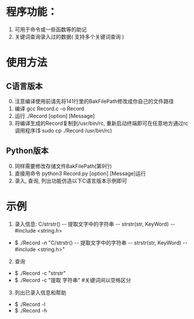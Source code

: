 # 程序功能：
1. 可用于命令或一些函数等的助记
2. 关键词查询录入过的数据( 支持多个关键词查询 )

# 使用方法
## C语言版本
0. 注意编译使用前请先将141行里的BakFilePath修改成你自己的文件路径
1. 编译 gcc Record.c -o Record
2. 运行 ./Record [option] [Message]
3. 将编译生成的Record复制到/usr/bin/rc, 重新启动终端即可在任意地方通过rc调用程序($ sudo cp ./Record /usr/bin/rc)  

## Python版本
0. 同样需要修改存储文件BakFilePath(第9行)
1. 直接用命令 python3 Record.py [option] [Message]运行
3. 录入, 查询, 列出功能仿造以下C语言版本示例即可 

# 示例
1. 录入信息: C/strstr() -- 提取文字中的字符串 -- strstr(str, KeyWord) -- #include <string.h>
* $ ./Record -n "C/strstr() -- 提取文字中的字符串 -- strstr(str, KeyWord) -- #include <string.h>"  


2. 查询
* $ ./Record -c "strstr"
* $ ./Record -c "提取 字符串"   #关键词间以空格区分  


3. 列出已录入信息和帮助
* $ ./Record -l
* $ ./Record -h
